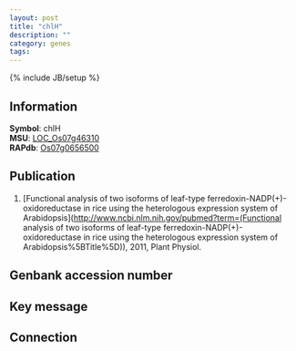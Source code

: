 ```yaml
---
layout: post
title: "chlH"
description: ""
category: genes
tags: 
---
```

{% include JB/setup %}

## Information
__Symbol__: chlH  
__MSU__: [LOC_Os07g46310](http://rice.plantbiology.msu.edu/cgi-bin/ORF_infopage.cgi?orf=LOC_Os07g46310)  
__RAPdb__: [Os07g0656500](http://rapdb.dna.affrc.go.jp/viewer/gbrowse_details/irgsp1?name=Os07g0656500)  

## Publication
1. [Functional analysis of two isoforms of leaf-type ferredoxin-NADP(+)-oxidoreductase in rice using the heterologous expression system of Arabidopsis](http://www.ncbi.nlm.nih.gov/pubmed?term=(Functional analysis of two isoforms of leaf-type ferredoxin-NADP(+)-oxidoreductase in rice using the heterologous expression system of Arabidopsis%5BTitle%5D)), 2011, Plant Physiol.

## Genbank accession number

## Key message

## Connection


